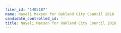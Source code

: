 ```yaml
---
filer_id: '1405187'
name: Nayeli Maxson for Oakland City Council 2018
candidate_controlled_id: ''
title: Nayeli Maxson for Oakland City Council 2018
---
```

